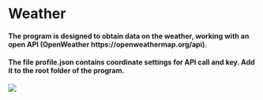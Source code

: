 # Weather

<h4>The program is designed to obtain data on the weather, working with an open API (OpenWeather https://openweathermap.org/api).</h4>

<h4>The file profile.json contains coordinate settings for API call and key. Add it to the root folder of the program.</h4>
<image src="https://user-images.githubusercontent.com/53939350/229855092-a1774555-761c-4c7b-836c-c0ac442d6c0e.png"></image>



